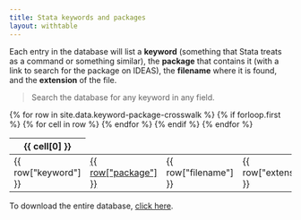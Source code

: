 ```yaml
---
title: Stata keywords and packages
layout: withtable
---
```

Each entry in the database will list a **keyword** (something that Stata treats as a command or something similar), the **package** that contains it (with a link to search for the package on IDEAS), the **filename** where it is found, and the **extension** of the file.

> Search the database for any keyword in any field.


<table class="display">
  {% for row in site.data.keyword-package-crosswalk %}
    {% if forloop.first %}
    <thead>
    <tr>
      {% for cell in row %}
        <th>{{ cell[0] }}</th>
      {% endfor %}
    </tr>
    </thead>
    {% endif %}

  <!-- manually constructing table -->
  <!-- keyword,package,filename,extension -->
  <tr>
    <td> {{ row["keyword"] }} </td>
    <td> <a href="https://ideas.repec.org/cgi-bin/htsearch?form=extended&wm=wrd&dt=range&ul=%25%2Fc%2F%25&q={{ row["package"] }}&cmd=Search!&wf=00F0&s=R" alt="Link to IDEAS" target="_blank">{{ row["package"] }}</a> </td>
    <td> {{ row["filename"] }} </td>
    <td> {{ row["extension"] }} </td>
  </tr>
  {% endfor %}
</table>



To download the entire database, [click here](https://raw.githubusercontent.com/social-science-data-editors/reference/main/_data/termsofuse.csv).